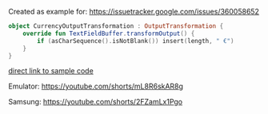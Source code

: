 Created as example for: https://issuetracker.google.com/issues/360058652

```kotlin
object CurrencyOutputTransformation : OutputTransformation {
    override fun TextFieldBuffer.transformOutput() {
        if (asCharSequence().isNotBlank()) insert(length, " €")
    }
}
```
[direct link to sample code](https://github.com/lustikuss/OutputtransformationSuffixBug/blob/main/app/src/main/java/com/example/outputtransformationsuffixbugsample/MainActivity.kt)

Emulator: https://youtube.com/shorts/mL8R6skAR8g

Samsung: https://youtube.com/shorts/2FZamLx1Pgo
